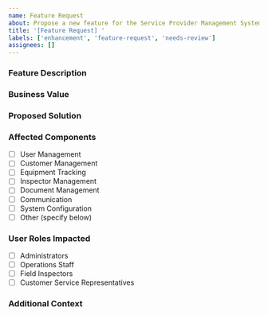```yaml
---
name: Feature Request
about: Propose a new feature for the Service Provider Management System
title: '[Feature Request] '
labels: ['enhancement', 'feature-request', 'needs-review']
assignees: []
---
```


### Feature Description
<!--
Provide a clear and concise description of the feature you'd like to request. Include the specific problem it solves or opportunity it addresses.
Minimum length: 50 characters
Required: Yes
-->

### Business Value
<!--
Describe the business benefits and value this feature would provide. Include metrics or KPIs if applicable.
Minimum length: 50 characters
Required: Yes
-->

### Proposed Solution
<!--
If you have a specific solution in mind, describe it here. Include technical details, workflow changes, or UI/UX considerations.
Required: No
-->

### Affected Components
<!--
Select all components that would be impacted by this feature.
Minimum selected: 1
Required: Yes
-->
- [ ] User Management
- [ ] Customer Management
- [ ] Equipment Tracking
- [ ] Inspector Management
- [ ] Document Management
- [ ] Communication
- [ ] System Configuration
- [ ] Other (specify below)

### User Roles Impacted
<!--
Select all user roles that would be affected by this feature.
Minimum selected: 1
Required: Yes
-->
- [ ] Administrators
- [ ] Operations Staff
- [ ] Field Inspectors
- [ ] Customer Service Representatives

### Additional Context
<!--
Add any other context, screenshots, mockups, or examples that help explain your feature request.
Required: No
-->